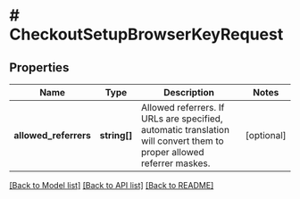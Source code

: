 # # CheckoutSetupBrowserKeyRequest

## Properties

Name | Type | Description | Notes
------------ | ------------- | ------------- | -------------
**allowed_referrers** | **string[]** | Allowed referrers.  If URLs are specified, automatic translation will convert them to proper allowed referrer maskes. | [optional]

[[Back to Model list]](../../README.md#models) [[Back to API list]](../../README.md#endpoints) [[Back to README]](../../README.md)
